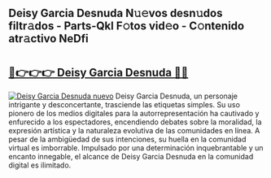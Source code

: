 ## Deisy Garcia Desnuda N𝚞𝚎vos desn𝚞dos filtr𝚊dos - Parts-Qkl F𝚘tos vid𝚎o - C𝚘ntenido atr𝚊ctivo NeDfi

# <h2><a href="http://mbd2qsg.tromn.icu/?c=Deisy+Garcia+Desnuda">🔗👉👉👉 Deisy Garcia Desnuda 🔗🔗</a></h2>

[![Deisy Garcia Desnuda nuevo](https://i.imgur.com/pEAQMta.gif)](http://mbd2qsg.tromn.icu/?c=Deisy+Garcia+Desnuda)
Deisy Garcia Desnuda, un personaje intrigante y desconcertante, trasciende las etiquetas simples. Su uso pionero de los medios digitales para la autorrepresentación ha cautivado y enfurecido a los espectadores, encendiendo debates sobre la moralidad, la expresión artística y la naturaleza evolutiva de las comunidades en línea. A pesar de la ambigüedad de sus intenciones, su huella en la comunidad virtual es imborrable. Impulsado por una determinación inquebrantable y un encanto innegable, el alcance de Deisy Garcia Desnuda en la comunidad digital es ilimitado.
